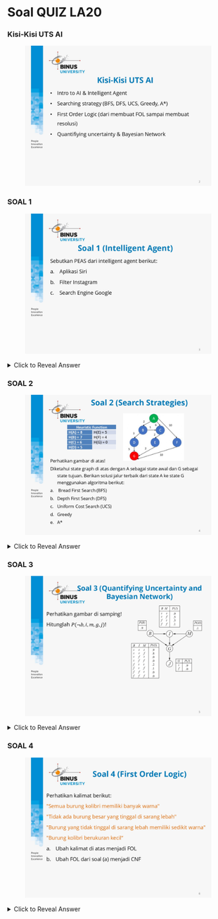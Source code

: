 # Soal QUIZ LA20

### Kisi-Kisi UTS AI

<figure><img src="../.gitbook/assets/AI_-_Assignment_Pra-UTS_-_Answer_page-0002.jpg" alt=""><figcaption></figcaption></figure>

### SOAL 1

<figure><img src="../.gitbook/assets/AI_-_Assignment_Pra-UTS_-_Answer_page-0003.jpg" alt=""><figcaption></figcaption></figure>

<details>

<summary>Click to Reveal Answer</summary>

![](../.gitbook/assets/AI\_-\_Assignment\_Pra-UTS\_-\_Answer\_page-0007.jpg)

</details>

### SOAL 2

<figure><img src="../.gitbook/assets/AI_-_Assignment_Pra-UTS_-_Answer_page-0004.jpg" alt=""><figcaption></figcaption></figure>

<details>

<summary>Click to Reveal Answer</summary>

![](../.gitbook/assets/AI\_-\_Assignment\_Pra-UTS\_-\_Answer\_page-0008.jpg)![](../.gitbook/assets/AI\_-\_Assignment\_Pra-UTS\_-\_Answer\_page-0009.jpg)![](../.gitbook/assets/AI\_-\_Assignment\_Pra-UTS\_-\_Answer\_page-0010.jpg)

</details>

### SOAL 3

<figure><img src="../.gitbook/assets/AI_-_Assignment_Pra-UTS_-_Answer_page-0005.jpg" alt=""><figcaption></figcaption></figure>

<details>

<summary>Click to Reveal Answer</summary>

![](../.gitbook/assets/AI\_-\_Assignment\_Pra-UTS\_-\_Answer\_page-0011.jpg)

</details>

### SOAL 4

<figure><img src="../.gitbook/assets/AI_-_Assignment_Pra-UTS_-_Answer_page-0006.jpg" alt=""><figcaption></figcaption></figure>

<details>

<summary>Click to Reveal Answer</summary>

![](../.gitbook/assets/AI\_-\_Assignment\_Pra-UTS\_-\_Answer\_page-0013.jpg)

</details>
